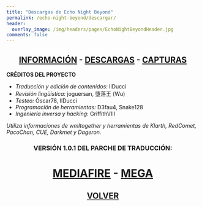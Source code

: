 ```yaml
---
title: "Descargas de Echo Night Beyond"
permalink: /echo-night-beyond/descargar/
header:
  overlay_image: /img/headers/pages/EchoNightBeyondHeader.jpg
comments: false
---
```


<h2 style="text-align: center;"><strong><a href="/echo-night-beyond/informacion/">INFORMACIÓN</a> - <a href="/echo-night-beyond/descargar/">DESCARGAS</a> - <a href="/echo-night-beyond/capturas/">CAPTURAS</a></strong></h2>

**CRÉDITOS DEL PROYECTO**
 - *Traducción y edición de contenidos:* IlDucci  
 - *Revisión lingüística:* joguersan, 堕落王 (Wu)  
 - *Testeo:* Óscar78, IlDucci  
 - *Programación de herramientas:* D3fau4, Snake128  
 - *Ingeniería inversa y hacking*: GriffithVIII

*Utiliza informaciones de wmltogether y herramientas de Klarth, RedComet, PacoChan, CUE, Darkmet y Dageron.*

<h3 style="text-align: center;">VERSIÓN 1.0.1 DEL PARCHE DE TRADUCCIÓN:</h3>

<h1 style="text-align: center;"><strong><a href="https://www.mediafire.com/file/faorch4o0a7ju4b/ENB_TTV_V1.0.1.7z/file" target="_blank">MEDIAFIRE</a> - <a href="https://mega.nz/file/xAc2iChK#weFFwWu1cwuMtb1YQ9lWhegpM8u9EZ_8n4dq2wItKGc" target="_blank">MEGA</a></strong></h1>
<h2 style="text-align: center;"><a href="/echo-night-beyond/"><strong>VOLVER</strong></a></h2>


